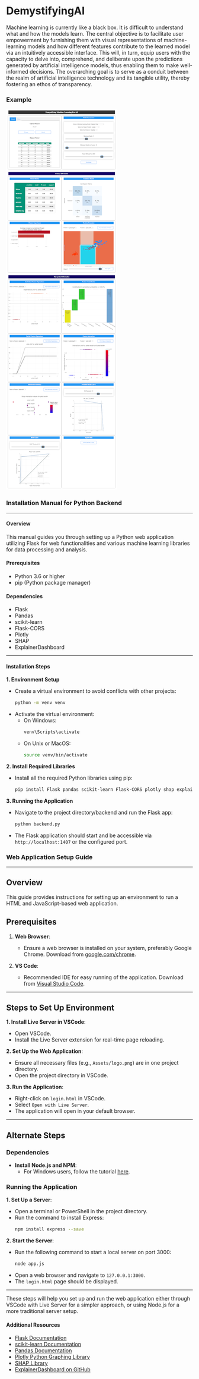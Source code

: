 # DemystifyingAI
Machine learning is currently like a black box. It is difficult to understand what and how the models learn. The central objective is to facilitate user empowerment by furnishing them with visual representations of machine-learning models and how different features contribute to the learned model via an intuitively accessible interface. This will, in turn, equip users with the capacity to delve into, comprehend, and deliberate upon the predictions generated by artificial intelligence models, thus enabling them to make well-informed decisions. The overarching goal is to serve as a conduit between the realm of artificial intelligence technology and its tangible utility, thereby fostering an ethos of transparency.

### Example
![Classification Example](https://github.com/abulalarabi/DemystifyingAI/blob/main/example.png "Classification Example")

### Installation Manual for Python Backend

---

#### Overview

This manual guides you through setting up a Python web application utilizing Flask for web functionalities and various machine learning libraries for data processing and analysis.

#### Prerequisites

- Python 3.6 or higher
- pip (Python package manager)

#### Dependencies

- Flask
- Pandas
- scikit-learn
- Flask-CORS
- Plotly
- SHAP
- ExplainerDashboard

---

#### Installation Steps

**1. Environment Setup**

   - Create a virtual environment to avoid conflicts with other projects:
     ```bash
     python -m venv venv
     ```
   - Activate the virtual environment:
     - On Windows:
       ```bash
       venv\Scripts\activate
       ```
     - On Unix or MacOS:
       ```bash
       source venv/bin/activate
       ```

**2. Install Required Libraries**

   - Install all the required Python libraries using pip:
     ```bash
     pip install Flask pandas scikit-learn Flask-CORS plotly shap explainerdashboard
     ```

**3. Running the Application**

   - Navigate to the project directory/backend and run the Flask app:
     ```bash
     python backend.py
     ```
   - The Flask application should start and be accessible via `http://localhost:1407` or the configured port.


### Web Application Setup Guide

---

## Overview
This guide provides instructions for setting up an environment to run a HTML and JavaScript-based web application.

## Prerequisites

1. **Web Browser**: 
   - Ensure a web browser is installed on your system, preferably Google Chrome. Download from [google.com/chrome](https://www.google.com/chrome/).

2. **VS Code**: 
   - Recommended IDE for easy running of the application. Download from [Visual Studio Code](https://code.visualstudio.com/).

---

## Steps to Set Up Environment

**1. Install Live Server in VSCode**:
   - Open VSCode.
   - Install the Live Server extension for real-time page reloading.

**2. Set Up the Web Application**:
   - Ensure all necessary files (e.g., `Assets/logo.png`) are in one project directory.
   - Open the project directory in VSCode.

**3. Run the Application**:
   - Right-click on `login.html` in VSCode.
   - Select `Open with Live Server`.
   - The application will open in your default browser.

---

## Alternate Steps

### Dependencies

- **Install Node.js and NPM**: 
  - For Windows users, follow the tutorial [here](https://github.com/abulalarabi/nodejs_windows).

### Running the Application

**1. Set Up a Server**:
   - Open a terminal or PowerShell in the project directory.
   - Run the command to install Express:
     ```bash
     npm install express --save
     ```

**2. Start the Server**:
   - Run the following command to start a local server on port 3000:
     ```bash
     node app.js
     ```
   - Open a web browser and navigate to `127.0.0.1:3000`.
   - The `login.html` page should be displayed.

---

These steps will help you set up and run the web application either through VSCode with Live Server for a simpler approach, or using Node.js for a more traditional server setup.
#### Additional Resources

- [Flask Documentation](https://flask.palletsprojects.com/)
- [scikit-learn Documentation](https://scikit-learn.org/stable/)
- [Pandas Documentation](https://pandas.pydata.org/)
- [Plotly Python Graphing Library](https://plotly.com/python/)
- [SHAP Library](https://github.com/slundberg/shap)
- [ExplainerDashboard on GitHub](https://github.com/oegedijk/explainerdashboard)
